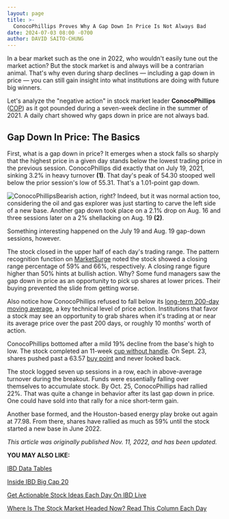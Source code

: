 ```yaml
---
layout: page
title: >-
  ConocoPhillips Proves Why A Gap Down In Price Is Not Always Bad
date: 2024-07-03 08:00 -0700
author: DAVID SAITO-CHUNG
---
```





In a bear market such as the one in 2022, who wouldn't easily tune out the market action? But the stock market is and always will be a contrarian animal. That's why even during sharp declines — including a gap down in price — you can still gain insight into what institutions are doing with future big winners.




Let's analyze the "negative action" in stock market leader **ConocoPhillips** ([COP](https://research.investors.com/quote.aspx?symbol=COP)) as it got pounded during a seven-week decline in the summer of 2021. A daily chart showed why gaps down in price are not always bad.


Gap Down In Price: The Basics
-----------------------------


First, what is a gap down in price? It emerges when a stock falls so sharply that the highest price in a given day stands below the lowest trading price in the previous session. ConocoPhillips did exactly that on July 19, 2021, sinking 3.2% in heavy turnover **(1)**. That day's peak of 54.30 stooped well below the prior session's low of 55.31. That's a 1.01-point gap down.


![ConocoPhillips](https://www.investors.com/wp-content/uploads/2022/11/IC2cop111422-300x159.jpg)Bearish action, right? Indeed, but it was normal action too, considering the oil and gas explorer was just starting to carve the left side of a new base. Another gap down took place on a 2.1% drop on Aug. 16 and three sessions later on a 2% shellacking on Aug. 19 **(2)**.


Something interesting happened on the July 19 and Aug. 19 gap-down sessions, however.


The stock closed in the upper half of each day's trading range. The pattern recognition function on [MarketSurge](https://get.investors.com/marketsurge/?artProdLink=MarketSurge) noted the stock showed a closing range percentage of 59% and 66%, respectively. A closing range figure higher than 50% hints at bullish action. Why? Some fund managers saw the gap down in price as an opportunity to pick up shares at lower prices. Their buying prevented the slide from getting worse.


Also notice how ConocoPhillips refused to fall below its [long-term 200-day moving average](https://www.investors.com/how-to-invest/investors-corner/moving-averages-provide-effective-tool-for-your-trading/), a key technical level of price action. Institutions that favor a stock may see an opportunity to grab shares when it's trading at or near its average price over the past 200 days, or roughly 10 months' worth of action.


ConocoPhillips bottomed after a mild 19% decline from the base's high to low. The stock completed an 11-week [cup without handle](https://www.investors.com/how-to-invest/investors-corner/corner-cup-without-handle/). On Sept. 23, shares pushed past a 63.57 [buy point](https://www.investors.com/how-to-invest/investors-corner/chart-reading-basics-how-a-buy-point-marks-a-time-of-opportunity/) and never looked back.


The stock logged seven up sessions in a row, each in above-average turnover during the breakout. Funds were essentially falling over themselves to accumulate stock. By Oct. 25, ConocoPhillips had rallied 22%. That was quite a change in behavior after its last gap down in price. One could have sold into that rally for a nice short-term gain.


Another base formed, and the Houston-based energy play broke out again at 77.98. From there, shares have rallied as much as 59% until the stock started a new base in June 2022.


*This article was originally published Nov. 11, 2022, and has been updated.*


**YOU MAY ALSO LIKE:**


[IBD Data Tables](https://www.investors.com/ibd-data-tables/)


[Inside IBD Big Cap 20](https://research.investors.com/stock-lists/big-cap-20/)


[Get Actionable Stock Ideas Each Day On IBD Live](https://research.investors.com/ibdlive/?id=IBD-Live&src=A00582A)


[Where Is The Stock Market Headed Now? Read This Column Each Day](https://www.investors.com/category/market-trend/the-big-picture/)




